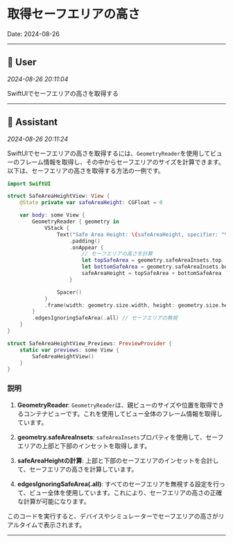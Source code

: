 # 取得セーフエリアの高さ

Date: 2024-08-26

---

## 👤 User
*2024-08-26 20:11:04*

SwiftUIでセーフエリアの高さを取得する

---

## 🤖 Assistant
*2024-08-26 20:11:24*

SwiftUIでセーフエリアの高さを取得するには、`GeometryReader`を使用してビューのフレーム情報を取得し、その中からセーフエリアのサイズを計算できます。以下は、セーフエリアの高さを取得する方法の一例です。

```swift
import SwiftUI

struct SafeAreaHeightView: View {
    @State private var safeAreaHeight: CGFloat = 0

    var body: some View {
        GeometryReader { geometry in
            VStack {
                Text("Safe Area Height: \(safeAreaHeight, specifier: "%.2f")")
                    .padding()
                    .onAppear {
                        // セーフエリアの高さを計算
                        let topSafeArea = geometry.safeAreaInsets.top
                        let bottomSafeArea = geometry.safeAreaInsets.bottom
                        safeAreaHeight = topSafeArea + bottomSafeArea
                    }

                Spacer()
            }
            .frame(width: geometry.size.width, height: geometry.size.height)
        }
        .edgesIgnoringSafeArea(.all) // セーフエリアの無視
    }
}

struct SafeAreaHeightView_Previews: PreviewProvider {
    static var previews: some View {
        SafeAreaHeightView()
    }
}
```

### 説明

1. **GeometryReader**: `GeometryReader`は、親ビューのサイズや位置を取得できるコンテナビューです。これを使用してビュー全体のフレーム情報を取得しています。

2. **geometry.safeAreaInsets**: `safeAreaInsets`プロパティを使用して、セーフエリアの上部と下部のインセットを取得します。

3. **safeAreaHeightの計算**: 上部と下部のセーフエリアのインセットを合計して、セーフエリアの高さを計算しています。

4. **edgesIgnoringSafeArea(.all)**: すべてのセーフエリアを無視する設定を行って、ビュー全体を使用しています。これにより、セーフエリアの高さの正確な計算が可能になります。

このコードを実行すると、デバイスやシミュレーターでセーフエリアの高さがリアルタイムで表示されます。

---
